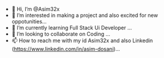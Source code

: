 - 👋 Hi, I’m @Asim32x
- 👀 I’m interested in making a project and also excited for new oppotunities...
- 🌱 I’m currently learning Full Stack Ui Developer ...
- 💞️ I’m looking to collaborate on Coding ...
- 📫 How to reach me with my id Asim32x and also Linkedin (https://www.linkedin.com/in/asim-dosani)...

<!---
Asim32x/Asim32x is a ✨ special ✨ repository because its `README.md` (this file) appears on your GitHub profile.
You can click the Preview link to take a look at your changes.
--->
